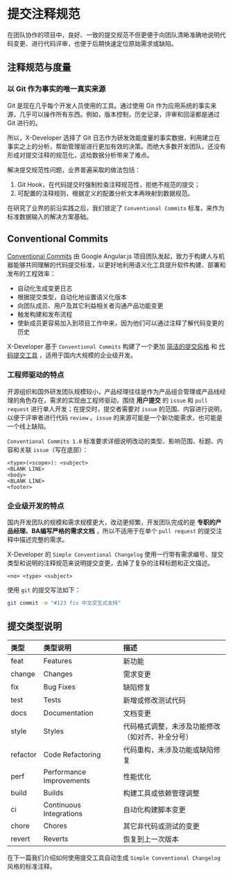 # 提交注释规范

在团队协作的项目中，良好、一致的提交规范不但更便于向团队清晰准确地说明代码变更、进行代码评审，也便于后期快速定位原始需求或缺陷。

## 注释规范与度量

### 以 Git 作为事实的唯一真实来源

Git 是现在几乎每个开发人员使用的工具。通过使用 Git 作为应用系统的事实来源，几乎可以操作所有东西。例如，版本控制，历史记录，评审和回滚都是通过 Git 进行的。

所以，X-Developer 选择了 Git 日志作为研发效能度量的事实数据，利用建立在事实之上的分析，帮助管理层进行更加有效的决策。而绝大多数开发团队，还没有形成对提交注释的规范化，这给数据分析带来了难点。

解决提交规范性问题，业界普遍采取的做法包括：

1. Git Hook，在代码提交时强制检查注释规范性，拒绝不规范的提交；
2. 可配置的注释规则，根据定义的配置分析文本再映射到数据规范。

在研究了业界的前沿实践之后，我们锁定了 `Conventional Commits` 标准，来作为标准数据输入的解决方案基础。

## Conventional Commits

[Conventional Commits]((https://conventionalcommits.org)) 由 Google Angular.js 项目团队发起，致力于构建人与机器能够共同理解的代码提交标准，以更好地利用语义化工具提升软件构建、部署和发布的工程效率：

- 自动化生成变更日志
- 根据提交类型，自动化地设置语义化版本
- 向团队成员、用户及其它利益相关者沟通产品功能变更
- 触发构建和发布流程
- 使新成员更容易加入到项目工作中来，因为他们可以通过注释了解代码变更的历史

X-Developer 基于 `Conventional Commits` 构建了一个更加 [简洁的提交风格](https://github.com/FieldTech/conventional-commit-types-zh-cn) 和 [代码提交工具](https://github.com/FieldTech/simple-conventional-changelog) ，适用于国内大规模的企业级开发。

### 工程师驱动的特点

开源组织和国外研发团队规模较小，产品经理往往是作为产品组合管理或产品线经理的角色存在，需求的实现由工程师驱动，围绕 **用户提交** 的 `issue` 和 `pull request` 进行单人开发；在提交时，提交者需要对 `issue` 的范围、内容进行说明，以便于评审者进行代码 `review` 。`issue` 的来源可能是一个新功能需求，也可能是一个线上缺陷。

`Conventional Commits 1.0` 标准要求详细说明改动的类型、影响范围、标题、内容和关联 `issue`（写在底部）：

```
<type>(<scope>): <subject>
<BLANK LINE>
<body>
<BLANK LINE>
<footer>
```

### 企业级开发的特点

国内开发团队的规模和需求规模更大，改动更频繁，开发团队完成的是 **专职的产品经理、BA编写严格的需求文档** ，所以不适用于在单个 `pull request` 的提交注释中描述完整的需求。

X-Developer 的 `Simple Conventional Changelog` 使用一行带有需求编号、提交类型和说明的注释规范来说明提交变更，去掉了复杂的注释标题和正文描述。

```
<no> <type> <subject>
```

使用 `git` 的提交写法如下：

```bash
git commit -m "#123 fix 中文交互式支持"
```

## 提交类型说明

类型 | 类型说明 | 描述
:----------- | :----------- | :-----------
feat   |     Features   |      新功能
change    |   Changes  |      需求变更
fix   |     Bug Fixes    |      缺陷修复
test   |     Tests    |      新增或修改测试代码
docs  |     Documentation |      文档变更
style |     Styles     |      代码格式调整，未涉及功能修改（如对齐、补全分号）
refactor  |     Code Refactoring     |     代码重构，未涉及功能或缺陷修复
perf   |     Performance Improvements    |      性能优化
build   |     Builds  |     构建工具或依赖管理调整
ci   |    Continuous Integrations    |     自动化构建脚本变更
chore   |     Chores    |     其它非代码或测试的变更
revert   |     Reverts    |     恢复到上一次版本

在下一篇我们介绍如何使用提交工具自动生成 `Simple Conventional Changelog` 风格的标准注释。
